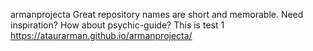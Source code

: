 armanprojecta Great repository names are short and memorable. Need inspiration? How about psychic-guide?
This is test 1
https://ataurarman.github.io/armanprojecta/
